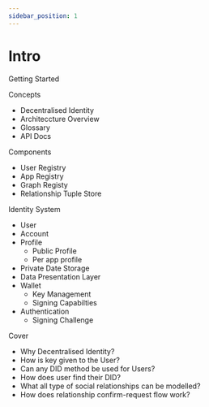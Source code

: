 ```yaml
---
sidebar_position: 1
---
```


#  Intro

Getting Started

Concepts
* Decentralised Identity
* Architeccture Overview
* Glossary
* API Docs

Components
* User Registry
* App Registry
* Graph Registy
* Relationship Tuple Store

Identity System
* User
* Account
* Profile
  * Public Profile
  * Per app profile
* Private Date Storage
* Data Presentation Layer
* Wallet
  * Key Management
  * Signing Capabilties
* Authentication
  * Signing Challenge

Cover
* Why Decentralised Identity?
* How is key given to the User?
* Can any DID method be used for Users?
* How does user find their DID?
* What all type of social relationships can be modelled?
* How does relationship confirm-request flow work?